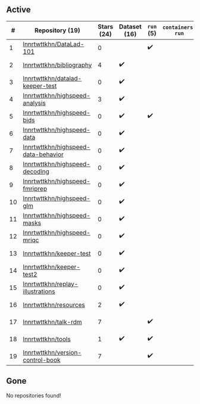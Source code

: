 ## Active
| # | Repository (19) | Stars (24) | Dataset (16) | `run` (5) | `containers-run` | Last Modified |
| --- | --- | --- | --- | --- | --- | --- |
| 1 | [lnnrtwttkhn/DataLad-101](https://github.com/lnnrtwttkhn/DataLad-101) | 0 |  | :heavy_check_mark: |  | 2020-06-12 18:35:03+00:00 |
| 2 | [lnnrtwttkhn/bibliography](https://github.com/lnnrtwttkhn/bibliography) | 4 | :heavy_check_mark: |  |  | 2024-11-25 13:51:50+00:00 |
| 3 | [lnnrtwttkhn/datalad-keeper-test](https://github.com/lnnrtwttkhn/datalad-keeper-test) | 0 | :heavy_check_mark: |  |  | 2020-10-14 14:14:53+00:00 |
| 4 | [lnnrtwttkhn/highspeed-analysis](https://github.com/lnnrtwttkhn/highspeed-analysis) | 3 | :heavy_check_mark: |  |  | 2021-08-23 14:34:22+00:00 |
| 5 | [lnnrtwttkhn/highspeed-bids](https://github.com/lnnrtwttkhn/highspeed-bids) | 0 | :heavy_check_mark: | :heavy_check_mark: |  | 2021-10-05 09:15:12+00:00 |
| 6 | [lnnrtwttkhn/highspeed-data](https://github.com/lnnrtwttkhn/highspeed-data) | 0 | :heavy_check_mark: |  |  | 2020-11-04 16:15:12+00:00 |
| 7 | [lnnrtwttkhn/highspeed-data-behavior](https://github.com/lnnrtwttkhn/highspeed-data-behavior) | 0 | :heavy_check_mark: |  |  | 2020-12-07 16:16:52+00:00 |
| 8 | [lnnrtwttkhn/highspeed-decoding](https://github.com/lnnrtwttkhn/highspeed-decoding) | 0 | :heavy_check_mark: |  |  | 2021-08-26 14:36:25+00:00 |
| 9 | [lnnrtwttkhn/highspeed-fmriprep](https://github.com/lnnrtwttkhn/highspeed-fmriprep) | 0 | :heavy_check_mark: |  |  | 2020-12-08 18:34:10+00:00 |
| 10 | [lnnrtwttkhn/highspeed-glm](https://github.com/lnnrtwttkhn/highspeed-glm) | 0 | :heavy_check_mark: |  |  | 2020-12-08 18:41:55+00:00 |
| 11 | [lnnrtwttkhn/highspeed-masks](https://github.com/lnnrtwttkhn/highspeed-masks) | 0 | :heavy_check_mark: |  |  | 2020-12-08 18:35:26+00:00 |
| 12 | [lnnrtwttkhn/highspeed-mriqc](https://github.com/lnnrtwttkhn/highspeed-mriqc) | 0 | :heavy_check_mark: |  |  | 2020-12-08 18:32:47+00:00 |
| 13 | [lnnrtwttkhn/keeper-test](https://github.com/lnnrtwttkhn/keeper-test) | 0 | :heavy_check_mark: |  |  | 2020-10-15 12:56:15+00:00 |
| 14 | [lnnrtwttkhn/keeper-test2](https://github.com/lnnrtwttkhn/keeper-test2) | 0 | :heavy_check_mark: |  |  | 2020-10-15 13:32:39+00:00 |
| 15 | [lnnrtwttkhn/replay-illustrations](https://github.com/lnnrtwttkhn/replay-illustrations) | 0 | :heavy_check_mark: |  |  | 2022-10-17 12:26:40+00:00 |
| 16 | [lnnrtwttkhn/resources](https://github.com/lnnrtwttkhn/resources) | 2 | :heavy_check_mark: |  |  | 2023-06-16 18:29:00+00:00 |
| 17 | [lnnrtwttkhn/talk-rdm](https://github.com/lnnrtwttkhn/talk-rdm) | 7 |  | :heavy_check_mark: |  | 2023-11-14 20:12:56+00:00 |
| 18 | [lnnrtwttkhn/tools](https://github.com/lnnrtwttkhn/tools) | 1 | :heavy_check_mark: | :heavy_check_mark: |  | 2021-02-01 13:38:02+00:00 |
| 19 | [lnnrtwttkhn/version-control-book](https://github.com/lnnrtwttkhn/version-control-book) | 7 |  | :heavy_check_mark: |  | 2025-03-22 19:57:31+00:00 |

## Gone
No repositories found!
